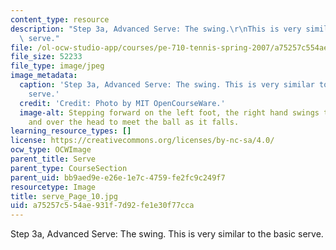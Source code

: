 ```yaml
---
content_type: resource
description: "Step 3a, Advanced Serve: The swing.\r\nThis is very similar to the basic\
  \ serve."
file: /ol-ocw-studio-app/courses/pe-710-tennis-spring-2007/a75257c554ae931f7d92fe1e30f77cca_serve_Page_10.jpg
file_size: 52233
file_type: image/jpeg
image_metadata:
  caption: 'Step 3a, Advanced Serve: The swing. This is very similar to the basic
    serve.'
  credit: 'Credit: Photo by MIT OpenCourseWare.'
  image-alt: Stepping forward on the left foot, the right hand swings the racket up
    and over the head to meet the ball as it falls.
learning_resource_types: []
license: https://creativecommons.org/licenses/by-nc-sa/4.0/
ocw_type: OCWImage
parent_title: Serve
parent_type: CourseSection
parent_uid: bb9aed9e-e26e-1e7c-4759-fe2fc9c249f7
resourcetype: Image
title: serve_Page_10.jpg
uid: a75257c5-54ae-931f-7d92-fe1e30f77cca
---
```

Step 3a, Advanced Serve: The swing.
This is very similar to the basic serve.